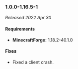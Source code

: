 ### 1.0.0-1.16.5-1

_Released 2022 Apr 30_

#### Requirements
- **MinecraftForge:** 1.18.2-40.1.0

#### Fixes

- Fixed a client crash.